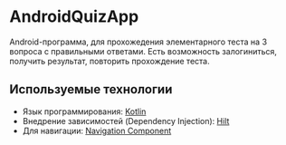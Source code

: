# AndroidQuizApp

Android-программа, для прохожедения элементарного теста на 3 вопроса с правильными ответами. Есть возможность залогиниться, получить результат, повторить прохождение теста.

## Используемые технологии
- Язык программирования: [Kotlin](https://kotlinlang.org/)
- Внедрение зависимостей (Dependency Injection): [Hilt](https://developer.android.com/training/dependency-injection/hilt-android)
- Для навигации: [Navigation Component](https://developer.android.com/guide/navigation/navigation-getting-started)
